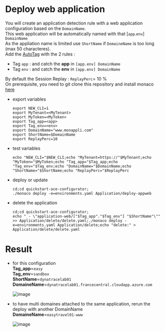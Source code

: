 # Deploy web application


You will create an application detection rule with a web application configuration based on the `DomainName`.  
This web application will be automatically named with that [`app`.`env`] `DomainName`  
As the appliation name is limited use `ShortName` if `DomaineName` is too long (max 50 characteres).  
Add the [AutoTag](/Tag) with the 2 rules : 
 - Tag `app` : and catch the **app** in `[app.env] DomainName` 
 - Tag `env` : and catch the **env** in `[app.env] DomainName`

By default the Session Replay : `ReplayPerc`= 10 %  
On prerequisite, you need to git clone this repository and install monaco [here](https://github.com/JLLormeau/OnDemand-Configuration-with-Monaco#ondemand-configuration-with-monaco)
 
- export variables

      export NEW_CLI=1
      export MyTenant=<MyTenant>
      export MyToken=<MyToken>
      export Tag_app=<app>
      export Tag_env=<env>
      export DomainName="www.monappli.com"
      export ShortName=$DomainName
      export ReplayPerc=10
      
- test variables

      echo "NEW_CLI="$NEW_CLI;echo "MyTenant=https://"$MyTenant;echo "MyToken="$MyToken;echo "Tag_app="$Tag_app;echo "Tag_env="$Tag_env;echo "DomainName="$DomainName;echo "ShortName="$ShortName;echo "ReplayPerc="$ReplayPerc
     
- deploy or update

      cd;cd quickstart-ace-configurator;
      ./monaco deploy -e=environments.yaml Application/deploy-appweb
      
- delete the application

      cd;cd quickstart-ace-configurator;
      echo " - \"application-web/["$Tag_app"."$Tag_env"] "$ShortName"\"" >> Application/delete/delete.yaml;./monaco deploy -e=environments.yaml Application/delete;echo "delete:" > Application/delete/delete.yaml


# Result
- for this configuration  
       **Tag_app**=`easy`  
       **Tag_env**=`sandbox`  
       **ShortName**=`dynatracelab01`  
       **DomaineName**=`dynatracelab01.francecentral.cloudapp.azure.com`  
   
    ![image](https://user-images.githubusercontent.com/40337213/121807669-6d1f8200-cc55-11eb-8828-b974c1ef1f9c.png)
   
 - to have multi domaines attached to the same application, rerun the deploy with another DomainName  
       **DomaineName**=`easytravel01-www`  
       
    ![image](https://user-images.githubusercontent.com/40337213/121807765-da331780-cc55-11eb-91d6-464309ba5602.png)

